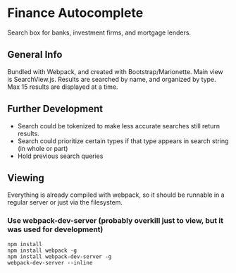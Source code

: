 # Finance Autocomplete
Search box for banks, investment firms, and mortgage lenders.

## General Info
Bundled with Webpack, and created with Bootstrap/Marionette. Main view is SearchView.js. Results are searched by name, and organized by type. Max 15 results are displayed at a time.

## Further Development
* Search could be tokenized to make less accurate searches still return results.
* Search could prioritize certain types if that type appears in search string (in whole or part)
* Hold previous search queries

## Viewing
Everything is already compiled with webpack, so it should be runnable in a regular server or just via the filesystem.

### Use webpack-dev-server (probably overkill just to view, but it was used for development)
```shell
npm install
npm install webpack -g
npm install webpack-dev-server -g
webpack-dev-server --inline
```